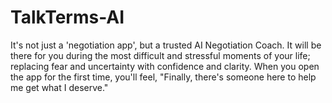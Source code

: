 # TalkTerms-AI
It's not just a 'negotiation app', but a trusted AI Negotiation Coach. It will be there for you during the most difficult and stressful moments of your life; replacing fear and uncertainty with confidence and clarity. When you open the app for the first time, you'll feel, "Finally, there's someone here to help me get what I deserve."
